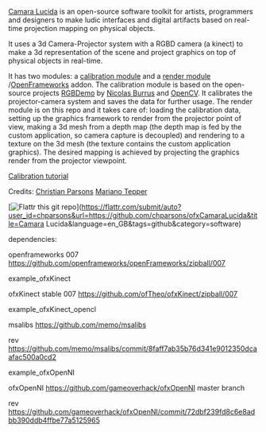 [Camara Lucida](http://www.camara-lucida.com.ar/) is an open-source software toolkit for artists, programmers and designers to make ludic interfaces and digital artifacts based on real-time projection mapping on physical objects.

It uses a 3d Camera-Projector system with a RGBD camera (a kinect) to make a 3d representation of the scene and project graphics on top of physical objects in real-time. 

It has two modules: a [calibration module](https://github.com/chparsons/rgbdemo) and a [render module](https://github.com/chparsons/ofxCamaraLucida) /[OpenFrameworks](http://www.openframeworks.cc/) addon. The calibration module is based on the open-source projects [RGBDemo](https://github.com/nburrus/rgbdemo) by [Nicolas Burrus](https://github.com/nburrus) and [OpenCV](http://opencv.willowgarage.com/wiki/). It calibrates the projector-camera system and saves the data for further usage. The render module is on this repo and it takes care of: loading the calibration data, setting up the graphics framework to render from the projector point of view, making a 3d mesh from a depth map (the depth map is fed by the custom application, so camera capture is decoupled) and rendering to a texture on the 3d mesh (the texture contains the custom application graphics). The desired mapping is achieved by projecting the graphics render from the projector viewpoint.

[Calibration tutorial](http://www.camara-lucida.com.ar/tutorials/calibration)

Credits:
[Christian Parsons](http://www.chparsons.com.ar/)
[Mariano Tepper](http://www.tc.umn.edu/~mhtepper/)

[![Flattr this git repo](http://api.flattr.com/button/flattr-badge-large.png)](https://flattr.com/submit/auto?user_id=chparsons&url=https://github.com/chparsons/ofxCamaraLucida&title=Camara Lucida&language=en_GB&tags=github&category=software) 


dependencies:

openframeworks 007
https://github.com/openframeworks/openFrameworks/zipball/007


example_ofxKinect

ofxKinect
stable 007
https://github.com/ofTheo/ofxKinect/zipball/007


example_ofxKinect_opencl

msalibs https://github.com/memo/msalibs

rev https://github.com/memo/msalibs/commit/8faff7ab35b76d341e9012350dcaafac500a0cd2 


example_ofxOpenNI

ofxOpenNI 
https://github.com/gameoverhack/ofxOpenNI master branch

rev https://github.com/gameoverhack/ofxOpenNI/commit/72dbf239fd8c6e8adbb390ddb4ffbe77a5125965


